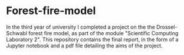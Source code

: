 # Forest-fire-model
In the third year of university I completed a project on the  the Drossel-Schwabl forest fire model, as part of the module "Scientific Computing Laboratory 2". This repository contains the final report, in the form of a Jupyter notebook and a pdf file detailing the aims of the project.
